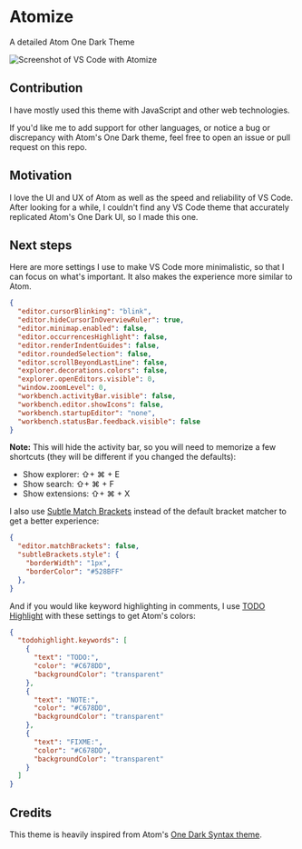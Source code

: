# Atomize
A detailed Atom One Dark Theme

<img src="https://raw.githubusercontent.com/emroussel/atomize/master/images/screenshot.png" alt="Screenshot of VS Code with Atomize" />

## Contribution
I have mostly used this theme with JavaScript and other web technologies.

If you'd like me to add support for other languages, or notice a bug or discrepancy with Atom's One Dark theme, feel free to open an issue or pull request on this repo.

## Motivation
I love the UI and UX of Atom as well as the speed and reliability of VS Code. After looking for a while, I couldn't find any VS Code theme that accurately replicated Atom's One Dark UI, so I made this one.

## Next steps
Here are more settings I use to make VS Code more minimalistic, so that I can focus on what's important. It also makes the experience more similar to Atom.

```json
{
  "editor.cursorBlinking": "blink",
  "editor.hideCursorInOverviewRuler": true,
  "editor.minimap.enabled": false,
  "editor.occurrencesHighlight": false,
  "editor.renderIndentGuides": false,
  "editor.roundedSelection": false,
  "editor.scrollBeyondLastLine": false,
  "explorer.decorations.colors": false,
  "explorer.openEditors.visible": 0,
  "window.zoomLevel": 0,
  "workbench.activityBar.visible": false,
  "workbench.editor.showIcons": false,
  "workbench.startupEditor": "none",
  "workbench.statusBar.feedback.visible": false
}
```

**Note:** This will hide the activity bar, so you will need to memorize a few shortcuts (they will be different if you changed the defaults):
- Show explorer: ⇧+ ⌘ + E
- Show search: ⇧+ ⌘ + F
- Show extensions: ⇧+ ⌘ + X

I also use [Subtle Match Brackets](https://marketplace.visualstudio.com/items?itemName=rafamel.subtle-brackets) instead of the default bracket matcher to get a better experience:
```json
{
  "editor.matchBrackets": false,
  "subtleBrackets.style": {
    "borderWidth": "1px",
    "borderColor": "#528BFF"
  },
}
```

And if you would like keyword highlighting in comments, I use [TODO Highlight](https://marketplace.visualstudio.com/items?itemName=wayou.vscode-todo-highlight) with these settings to get Atom's colors:
```json
{
  "todohighlight.keywords": [
    {
      "text": "TODO:",
      "color": "#C678DD",
      "backgroundColor": "transparent"
    },
    {
      "text": "NOTE:",
      "color": "#C678DD",
      "backgroundColor": "transparent"
    },
    {
      "text": "FIXME:",
      "color": "#C678DD",
      "backgroundColor": "transparent"
    }
  ]
}
```

## Credits
This theme is heavily inspired from Atom's [One Dark Syntax theme](https://github.com/atom/one-dark-syntax).
